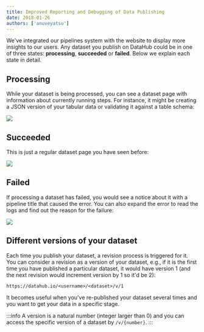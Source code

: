 ```yaml
---
title: Improved Reporting and Debugging of Data Publishing
date: 2018-01-26
authors: ['anuveyatsu']
---
```


We've integrated our pipelines system with the website to display more insights to our users. Any dataset you publish on DataHub could be in one of three states: **processing**, **succeeded** or **failed**. Below we explain each state in detail.

## Processing

While your dataset is being processed, you can see a dataset page with information about currently running steps. For instance, it might be creating a JSON version of your tabular data or validating it against a table schema:

![](/static/img/docs/processing-dataset.gif)

## Succeeded

This is just a regular dataset page you have seen before:

![](/static/img/docs/succeeded-dataset.png)

## Failed

If processing a dataset has failed, you would see a notice about it with a pipeline title that caused the error. You can also expand the error to read the logs and find out the reason for the failure:

![](/static/img/docs/failed-dataset.gif)


## Different versions of your dataset

Each time you publish your dataset, a revision process is triggered for it. You can consider a revision as a version of your dataset, e.g., if it is the first time you have published a particular dataset, it would have version 1 (and the next revision would increment version by 1 so it'd be 2):

`https://datahub.io/<username>/<dataset>/v/1`

It becomes useful when you've re-published your dataset several times and you want to get your data in a specific stage.

:::info
A version is a natural number (integer larger than 0) and you can access the specific version of a dataset by `/v/{number}`.
:::
